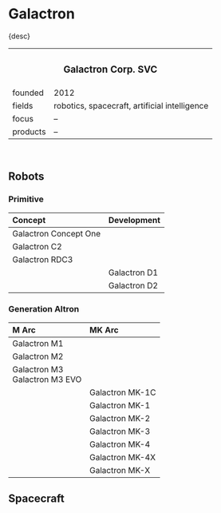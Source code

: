 # Galactron

{desc}


<table>
  <tr>
    <th colspan="2"> <h3> Galactron Corp. SVC </h3> </th>
  </tr>
  <tr>
    <td> founded </td>
    <td> 2012 </td>
  </tr>
  <tr>
    <td> fields </td>
    <td> robotics, spacecraft, artificial intelligence </td>
  </tr>
  <tr>
    <td> focus </td>
    <td> – </td>
  </tr>
  <tr>
    <td> products </td>
    <td> – </td>
  </tr>
</table>


<br>


## Robots

### Primitive

| Concept | Development |
| :------ | :---------- |
| Galactron Concept One | |
| Galactron C2 | |
| Galactron RDC3 | |
| | Galactron D1 |
| | Galactron D2 |

### Generation Altron

| M Arc | MK Arc |
| :---- | :----- |
| Galactron M1 | |
| Galactron M2 | |
| Galactron M3 <br> Galactron M3 EVO | |
| | Galactron MK-1C |
| | Galactron MK-1 |
| | Galactron MK-2 |
| | Galactron MK-3 |
| | Galactron MK-4 |
| | Galactron MK-4X |
| | Galactron MK-X |


## Spacecraft

